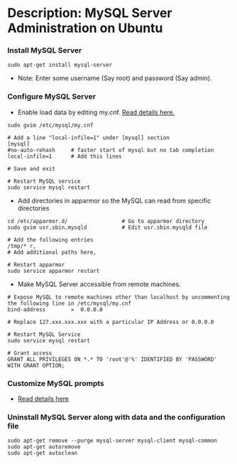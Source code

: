 # Description: MySQL Server Administration on Ubuntu

### Install MySQL Server
```
sudo apt-get install mysql-server
```
- Note: Enter some username (Say root) and password (Say admin).

### Configure MySQL Server
- Enable load data by editing my.cnf. [Read details here.](http://stackoverflow.com/questions/10762239/mysql-enable-load-data-local-infile)

```
sudo gvim /etc/mysql/my.cnf

# Add a line "local-infile=1" under [mysql] section
[mysql]
#no-auto-rehash     # faster start of mysql but no tab completion
local-infile=1      # Add this lines

# Save and exit

# Restart MySQL service
sudo service mysql restart
```

- Add directories in apparmor so the MySQL can read from specific directories

```
cd /etc/apparmor.d/                 # Go to apparmor directory
sudo gvim usr.sbin.mysqld           # Edit usr.sbin.mysqld file

# Add the following entries
/tmp/* r,
# Add additional paths here,

# Restart apparmor
sudo service apparmor restart
```

- Make MySQL Server accessible from remote machines.

```
# Expose MySQL to remote machines other than localhost by uncommenting  the following line in /etc/mysql/my.cnf
bind-address        =  0.0.0.0

# Replace 127.xxx.xxx.xxx with a particular IP Address or 0.0.0.0

# Restart MySQL Service
sudo service mysql restart

# Grant access
GRANT ALL PRIVILEGES ON *.* TO 'root'@'%' IDENTIFIED BY 'PASSWORD' WITH GRANT OPTION;
```

### Customize MySQL prompts
- [Read details here](http://www.thegeekstuff.com/2010/02/mysql_ps1-6-examples-to-make-your-mysql-prompt-like-angelina-jolie/)

### Uninstall MySQL Server along with data and the configuration file
```
sudo apt-get remove --purge mysql-server mysql-client mysql-common
sudo apt-get autoremove
sudo apt-get autoclean
```
